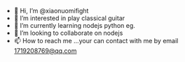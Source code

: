 - 👋 Hi, I’m @xiaonuomifight
- 👀 I’m interested in play classical guitar
- 🌱 I’m currently learning nodejs python eg.
- 💞️ I’m looking to collaborate on nodejs
- 📫 How to reach me ...your can contact with me by email 1719208769@qq.com

<!---
xiaonuomifight/xiaonuomifight is a ✨ special ✨ repository because its `README.md` (this file) appears on your GitHub profile.
You can click the Preview link to take a look at your changes.
--->
